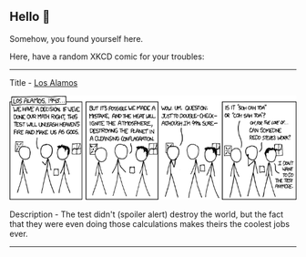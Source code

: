 ## Hello 👀

Somehow, you found yourself here.

Here, have a random XKCD comic for your troubles:

-----------------------------------

Title - [Los Alamos](https://xkcd.com/809)

![Los Alamos](./random_comic.png)

Description - The test didn't (spoiler alert) destroy the world, but the fact that they were even doing those calculations makes theirs the coolest jobs ever.

-----------------------------------